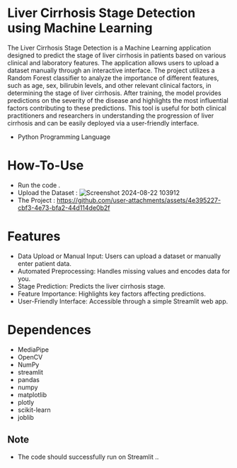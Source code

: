 # Liver Cirrhosis Stage Detection using Machine Learning

The Liver Cirrhosis Stage Detection is a Machine Learning application designed to predict the stage of liver cirrhosis in patients based on various clinical and laboratory features. The application allows users to upload a dataset manually through an interactive interface. The project utilizes a Random Forest classifier to analyze the importance of different features, such as age, sex, bilirubin levels, and other relevant clinical factors, in determining the stage of liver cirrhosis. After training, the model provides predictions on the severity of the disease and highlights the most influential factors contributing to these predictions. This tool is useful for both clinical practitioners and researchers in understanding the progression of liver cirrhosis and can be easily deployed via a user-friendly interface.

* Python Programming Language


# How-To-Use
* Run the code . 
* Upload the Dataset :
   ![Screenshot 2024-08-22 103912](https://github.com/user-attachments/assets/e6516549-d13f-49d4-88d3-4b16ba4b6ba1)
* The Project :
   https://github.com/user-attachments/assets/4e395227-cbf3-4e73-bfa2-44d114de0b2f


# Features 
* Data Upload or Manual Input: Users can upload a dataset or manually enter patient data.
* Automated Preprocessing: Handles missing values and encodes data for you.
* Stage Prediction: Predicts the liver cirrhosis stage.
* Feature Importance: Highlights key factors affecting predictions.
* User-Friendly Interface: Accessible through a simple Streamlit web app.

# Dependences 
* MediaPipe
* OpenCV
* NumPy
* streamlit
* pandas
* numpy
* matplotlib
* plotly
* scikit-learn
* joblib

## Note
* The code should successfully run on Streamlit ..

